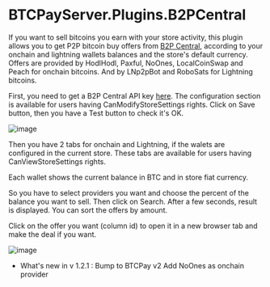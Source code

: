# BTCPayServer.Plugins.B2PCentral

If you want to sell bitcoins you earn with your store activity, this plugin allows you to get P2P bitcoin buy offers from <a href="https://www.b2p-central.com" target="b2p">B2P Central</a>, according to your onchain and lightning wallets balances and the store's default currency.
Offers are provided by HodlHodl, Paxful, NoOnes, LocalCoinSwap and Peach for onchain bitcoins. And by LNp2pBot and RoboSats for Lightning bitcoins.

First, you need to get a B2P Central API key <a href="https://getapi.b2p-central.com" target="b2pApi">here</a>.
The configuration section is available for users having CanModifyStoreSettings rights. Click on Save button, then you have a Test button to check it's OK.

![image](https://github.com/user-attachments/assets/d7a41bde-0e5e-49a8-b449-28069f6055f5)

Then you have 2 tabs for onchain and Lightning, if the walets are configured in the current store.
These tabs are available for users having CanViewStoreSettings rights.

Each wallet shows the current balance in BTC and in store fiat currency.

So you have to select providers you want and choose the percent of the balance you want to sell. Then click on Search.
After a few seconds, result is displayed. You can sort the offers by amount.

Click on the offer you want (column id) to open it in a new browser tab and make the deal if you want.

![image](https://github.com/user-attachments/assets/e44b05fb-b06e-4d3d-b895-5b02b7aea501)


- What's new in v 1.2.1 :
Bump to BTCPay v2
Add NoOnes as onchain provider

